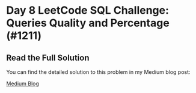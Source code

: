 # Day 8 LeetCode SQL Challenge: Queries Quality and Percentage (#1211)

## Read the Full Solution

You can find the detailed solution to this problem in my Medium blog post:

[Medium Blog](https://medium.com/@asvithavs/day-7-leetcode-sql-challenge-53fa68f51475) 